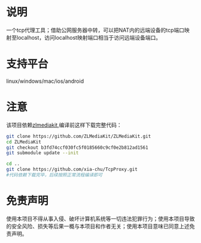 # 说明
一个tcp代理工具；借助公网服务器中转，可以把NAT内的远端设备的tcp端口映射至localhost，访问localhost映射端口相当于访问远端设备端口。

# 支持平台
 linux/windows/mac/ios/android
 
# 注意
 该项目依赖[zlmediakit](https://github.com/ZLMediaKit/ZLMediaKit),编译前这样下载完整代码：
 
```bash
git clone https://github.com/ZLMediaKit/ZLMediaKit.git
cd ZLMediaKit
git checkout b3fd74ccf030fc5f0185660c9cf0e2b812ad1561
git submodule update --init

cd ..
git clone https://github.com/xia-chu/TcpProxy.git
#代码依赖下载完毕，后续按照正常流程编译即可
```

# 免责声明
使用本项目不得从事入侵、破坏计算机系统等一切违法犯罪行为；使用本项目导致的安全风险、损失等后果一概与本项目和作者无关；使用本项目意味已同意上述免责声明。
